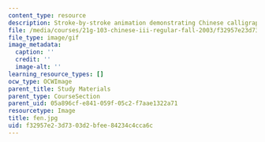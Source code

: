 ```yaml
---
content_type: resource
description: Stroke-by-stroke animation demonstrating Chinese calligraphy.
file: /media/courses/21g-103-chinese-iii-regular-fall-2003/f32957e23d7303d2bfee84234c4cca6c_fen.jpg
file_type: image/gif
image_metadata:
  caption: ''
  credit: ''
  image-alt: ''
learning_resource_types: []
ocw_type: OCWImage
parent_title: Study Materials
parent_type: CourseSection
parent_uid: 05a896cf-e841-059f-05c2-f7aae1322a71
resourcetype: Image
title: fen.jpg
uid: f32957e2-3d73-03d2-bfee-84234c4cca6c
---
```

